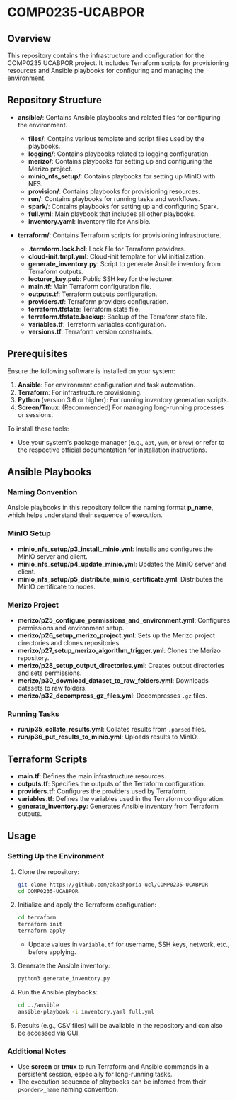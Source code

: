 # COMP0235-UCABPOR

## Overview

This repository contains the infrastructure and configuration for the COMP0235 UCABPOR project. It includes Terraform scripts for provisioning resources and Ansible playbooks for configuring and managing the environment.

## Repository Structure

-   **ansible/**: Contains Ansible playbooks and related files for configuring the environment.
    -   **files/**: Contains various template and script files used by the playbooks.
    -   **logging/**: Contains playbooks related to logging configuration.
    -   **merizo/**: Contains playbooks for setting up and configuring the Merizo project.
    -   **minio_nfs_setup/**: Contains playbooks for setting up MinIO with NFS.
    -   **provision/**: Contains playbooks for provisioning resources.
    -   **run/**: Contains playbooks for running tasks and workflows.
    -   **spark/**: Contains playbooks for setting up and configuring Spark.
    -   **full.yml**: Main playbook that includes all other playbooks.
    -   **inventory.yaml**: Inventory file for Ansible.

-   **terraform/**: Contains Terraform scripts for provisioning infrastructure.
    -   **.terraform.lock.hcl**: Lock file for Terraform providers.
    -   **cloud-init.tmpl.yml**: Cloud-init template for VM initialization.
    -   **generate_inventory.py**: Script to generate Ansible inventory from Terraform outputs.
    -   **lecturer_key.pub**: Public SSH key for the lecturer.
    -   **main.tf**: Main Terraform configuration file.
    -   **outputs.tf**: Terraform outputs configuration.
    -   **providers.tf**: Terraform providers configuration.
    -   **terraform.tfstate**: Terraform state file.
    -   **terraform.tfstate.backup**: Backup of the Terraform state file.
    -   **variables.tf**: Terraform variables configuration.
    -   **versions.tf**: Terraform version constraints.

## Prerequisites

Ensure the following software is installed on your system:

1. **Ansible**: For environment configuration and task automation.
2. **Terraform**: For infrastructure provisioning.
3. **Python** (version 3.6 or higher): For running inventory generation scripts.
4. **Screen/Tmux**: (Recommended) For managing long-running processes or sessions.

To install these tools:
- Use your system's package manager (e.g., `apt`, `yum`, or `brew`) or refer to the respective official documentation for installation instructions.

## Ansible Playbooks

### Naming Convention

Ansible playbooks in this repository follow the naming format **p<order of execution>_name**, which helps understand their sequence of execution.

### MinIO Setup

-   **minio_nfs_setup/p3_install_minio.yml**: Installs and configures the MinIO server and client.
-   **minio_nfs_setup/p4_update_minio.yml**: Updates the MinIO server and client.
-   **minio_nfs_setup/p5_distribute_minio_certificate.yml**: Distributes the MinIO certificate to nodes.

### Merizo Project

-   **merizo/p25_configure_permissions_and_environment.yml**: Configures permissions and environment setup.
-   **merizo/p26_setup_merizo_project.yml**: Sets up the Merizo project directories and clones repositories.
-   **merizo/p27_setup_merizo_algorithm_trigger.yml**: Clones the Merizo repository.
-   **merizo/p28_setup_output_directories.yml**: Creates output directories and sets permissions.
-   **merizo/p30_download_dataset_to_raw_folders.yml**: Downloads datasets to raw folders.
-   **merizo/p32_decompress_gz_files.yml**: Decompresses `.gz` files.

### Running Tasks

-   **run/p35_collate_results.yml**: Collates results from `.parsed` files.
-   **run/p36_put_results_to_minio.yml**: Uploads results to MinIO.

## Terraform Scripts

-   **main.tf**: Defines the main infrastructure resources.
-   **outputs.tf**: Specifies the outputs of the Terraform configuration.
-   **providers.tf**: Configures the providers used by Terraform.
-   **variables.tf**: Defines the variables used in the Terraform configuration.
-   **generate_inventory.py**: Generates Ansible inventory from Terraform outputs.

## Usage

### Setting Up the Environment

1. Clone the repository:

    ```sh
    git clone https://github.com/akashporia-ucl/COMP0235-UCABPOR
    cd COMP0235-UCABPOR
    ```

2. Initialize and apply the Terraform configuration:

    ```sh
    cd terraform
    terraform init
    terraform apply
    ```

    - Update values in `variable.tf` for username, SSH keys, network, etc., before applying.

3. Generate the Ansible inventory:

    ```sh
    python3 generate_inventory.py
    ```

4. Run the Ansible playbooks:

    ```sh
    cd ../ansible
    ansible-playbook -i inventory.yaml full.yml
    ```

5. Results (e.g., CSV files) will be available in the repository and can also be accessed via GUI.

### Additional Notes

- Use **screen** or **tmux** to run Terraform and Ansible commands in a persistent session, especially for long-running tasks.
- The execution sequence of playbooks can be inferred from their `p<order>_name` naming convention.
